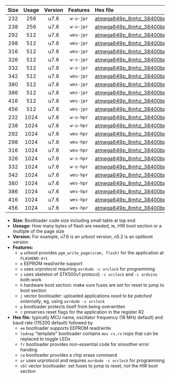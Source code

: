 |Size|Usage|Version|Features|Hex file|
|:-:|:-:|:-:|:-:|:--|
|232|256|u7.6|`w-u-jpr`|[atmega649p_8mhz_38400bps_ur_vbl.hex](https://raw.githubusercontent.com/stefanrueger/urboot/main/atmega649p_8mhz_38400bps_ur_vbl.hex)|
|238|256|u7.6|`w-u-jpr`|[atmega649p_8mhz_38400bps_lednop_ur_vbl.hex](https://raw.githubusercontent.com/stefanrueger/urboot/main/atmega649p_8mhz_38400bps_lednop_ur_vbl.hex)|
|292|512|u7.6|`weu-jpr`|[atmega649p_8mhz_38400bps_ee_ur_vbl.hex](https://raw.githubusercontent.com/stefanrueger/urboot/main/atmega649p_8mhz_38400bps_ee_ur_vbl.hex)|
|298|512|u7.6|`weu-jpr`|[atmega649p_8mhz_38400bps_ee_lednop_ur_vbl.hex](https://raw.githubusercontent.com/stefanrueger/urboot/main/atmega649p_8mhz_38400bps_ee_lednop_ur_vbl.hex)|
|316|512|u7.6|`weu-jpr`|[atmega649p_8mhz_38400bps_ee_lednop_fr_ur_vbl.hex](https://raw.githubusercontent.com/stefanrueger/urboot/main/atmega649p_8mhz_38400bps_ee_lednop_fr_ur_vbl.hex)|
|326|512|u7.6|`w-s-jpr`|[atmega649p_8mhz_38400bps_vbl.hex](https://raw.githubusercontent.com/stefanrueger/urboot/main/atmega649p_8mhz_38400bps_vbl.hex)|
|332|512|u7.6|`w-s-jpr`|[atmega649p_8mhz_38400bps_lednop_vbl.hex](https://raw.githubusercontent.com/stefanrueger/urboot/main/atmega649p_8mhz_38400bps_lednop_vbl.hex)|
|342|512|u7.6|`weu-jpr`|[atmega649p_8mhz_38400bps_ee_lednop_fr_ce_ur_vbl.hex](https://raw.githubusercontent.com/stefanrueger/urboot/main/atmega649p_8mhz_38400bps_ee_lednop_fr_ce_ur_vbl.hex)|
|380|512|u7.6|`wes-jpr`|[atmega649p_8mhz_38400bps_ee_vbl.hex](https://raw.githubusercontent.com/stefanrueger/urboot/main/atmega649p_8mhz_38400bps_ee_vbl.hex)|
|386|512|u7.6|`wes-jpr`|[atmega649p_8mhz_38400bps_ee_lednop_vbl.hex](https://raw.githubusercontent.com/stefanrueger/urboot/main/atmega649p_8mhz_38400bps_ee_lednop_vbl.hex)|
|416|512|u7.6|`wes-jpr`|[atmega649p_8mhz_38400bps_ee_lednop_fr_vbl.hex](https://raw.githubusercontent.com/stefanrueger/urboot/main/atmega649p_8mhz_38400bps_ee_lednop_fr_vbl.hex)|
|456|512|u7.6|`wes-jpr`|[atmega649p_8mhz_38400bps_ee_lednop_fr_ce_vbl.hex](https://raw.githubusercontent.com/stefanrueger/urboot/main/atmega649p_8mhz_38400bps_ee_lednop_fr_ce_vbl.hex)|
|232|1024|u7.6|`w-u-hpr`|[atmega649p_8mhz_38400bps_ur.hex](https://raw.githubusercontent.com/stefanrueger/urboot/main/atmega649p_8mhz_38400bps_ur.hex)|
|238|1024|u7.6|`w-u-hpr`|[atmega649p_8mhz_38400bps_lednop_ur.hex](https://raw.githubusercontent.com/stefanrueger/urboot/main/atmega649p_8mhz_38400bps_lednop_ur.hex)|
|292|1024|u7.6|`weu-hpr`|[atmega649p_8mhz_38400bps_ee_ur.hex](https://raw.githubusercontent.com/stefanrueger/urboot/main/atmega649p_8mhz_38400bps_ee_ur.hex)|
|298|1024|u7.6|`weu-hpr`|[atmega649p_8mhz_38400bps_ee_lednop_ur.hex](https://raw.githubusercontent.com/stefanrueger/urboot/main/atmega649p_8mhz_38400bps_ee_lednop_ur.hex)|
|316|1024|u7.6|`weu-hpr`|[atmega649p_8mhz_38400bps_ee_lednop_fr_ur.hex](https://raw.githubusercontent.com/stefanrueger/urboot/main/atmega649p_8mhz_38400bps_ee_lednop_fr_ur.hex)|
|326|1024|u7.6|`w-s-hpr`|[atmega649p_8mhz_38400bps.hex](https://raw.githubusercontent.com/stefanrueger/urboot/main/atmega649p_8mhz_38400bps.hex)|
|332|1024|u7.6|`w-s-hpr`|[atmega649p_8mhz_38400bps_lednop.hex](https://raw.githubusercontent.com/stefanrueger/urboot/main/atmega649p_8mhz_38400bps_lednop.hex)|
|342|1024|u7.6|`weu-hpr`|[atmega649p_8mhz_38400bps_ee_lednop_fr_ce_ur.hex](https://raw.githubusercontent.com/stefanrueger/urboot/main/atmega649p_8mhz_38400bps_ee_lednop_fr_ce_ur.hex)|
|380|1024|u7.6|`wes-hpr`|[atmega649p_8mhz_38400bps_ee.hex](https://raw.githubusercontent.com/stefanrueger/urboot/main/atmega649p_8mhz_38400bps_ee.hex)|
|386|1024|u7.6|`wes-hpr`|[atmega649p_8mhz_38400bps_ee_lednop.hex](https://raw.githubusercontent.com/stefanrueger/urboot/main/atmega649p_8mhz_38400bps_ee_lednop.hex)|
|416|1024|u7.6|`wes-hpr`|[atmega649p_8mhz_38400bps_ee_lednop_fr.hex](https://raw.githubusercontent.com/stefanrueger/urboot/main/atmega649p_8mhz_38400bps_ee_lednop_fr.hex)|
|456|1024|u7.6|`wes-hpr`|[atmega649p_8mhz_38400bps_ee_lednop_fr_ce.hex](https://raw.githubusercontent.com/stefanrueger/urboot/main/atmega649p_8mhz_38400bps_ee_lednop_fr_ce.hex)|

- **Size:** Bootloader code size including small table at top end
- **Useage:** How many bytes of flash are needed, ie, HW boot section or a multiple of the page size
- **Version:** For example, u7.6 is an urboot version, o5.2 is an optiboot version
- **Features:**
  + `w` urboot provides `pgm_write_page(sram, flash)` for the application at `FLASHEND-4+1`
  + `e` EEPROM read/write support
  + `u` uses urprotocol requiring `avrdude -c urclock` for programming
  + `s` uses skeleton of STK500v1 protocol; `-c urclock` and `-c arduino` both work
  + `h` hardware boot section: make sure fuses are set for reset to jump to boot section
  + `j` vector bootloader: uploaded applications *need to be patched externally*, eg, using `avrdude -c urclock`
  + `p` bootloader protects itself from being overwritten
  + `r` preserves reset flags for the application in the register R2
- **Hex file:** typically MCU name, oscillator frequency (16 MHz default) and baud rate (115200 default) followed by
  + `ee` bootloader supports EEPROM read/write
  + `lednop` "template" bootloader contains `mov rx,rx` nops that can be replaced to toggle LEDs
  + `fr` bootloader provides non-essential code for smoother error handing
  + `ce` bootloader provides a chip erase command
  + `ur` uses urprotocol and requires `avrdude -c urclock` for programming
  + `vbl` vector bootloader: set fuses to jump to reset, not the HW boot section
